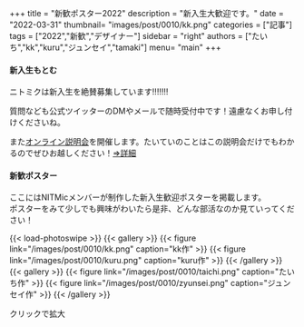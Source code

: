+++
title = "新歓ポスター2022"
description = "新入生大歓迎です。"
date = "2022-03-31"
thumbnail= "images/post/0010/kk.png"
categories = ["記事"]
tags = ["2022","新歓","デザイナー"]
sidebar = "right"
authors = ["たいち","kk","kuru","ジュンセイ","tamaki"]
menu= "main"
+++

#### 新入生もとむ

ニトミクは新入生を絶賛募集しています!!!!!!!

質問なども公式ツイッターのDMやメールで随時受付中です！遠慮なくお申し付けくださいね。

また[オンライン説明会](https://twitter.com/nitmic_twi/status/1507338803874127876)を開催します。たいていのことはこの説明会だけでもわかるのでぜひお越しください！[⇒詳細](https://twitter.com/nitmic_twi/status/1507338803874127876)

#### 新歓ポスター
ここにはNITMicメンバーが制作した新入生歓迎ポスターを掲載します。  
ポスターをみて少しでも興味がわいたら是非、どんな部活なのか見ていってください！

 

{{< load-photoswipe >}}
{{< gallery >}}
    {{< figure link="/images/post/0010/kk.png" caption="kk作" >}}
    {{< figure link="/images/post/0010/kuru.png" caption="kuru作" >}}
{{< /gallery >}}
{{< gallery >}}
    {{< figure link="/images/post/0010/taichi.png" caption="たいち作" >}}
    {{< figure link="/images/post/0010/zyunsei.png" caption="ジュンセイ作" >}}
{{< /gallery >}}

クリックで拡大

<!-- A4パラメータをtrueにすることでサムネイルのアスペクト比がA4になります -->
